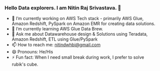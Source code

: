 ### Hello Data explorers. I am Nitin Raj Srivastava. 👋

- 🔭 I’m currently working on AWS Tech stack - primarily AWS Glue, Amazon Redshift, PySpark on Amazon EMR for creating data solutions.
- 🌱 I’m currently learning AWS Glue Data Brew.
- 💬 Ask me about Datawarehouse design & Solutions using Teradata, Amazon Redshift, ETL using Glue/PySpark 
- 📫 How to reach me: nitindwhbi@gmail.com
- 😄 Pronouns: He/His
- ⚡ Fun fact: When I need small break during work, I prefer to solve rubik's cube.
